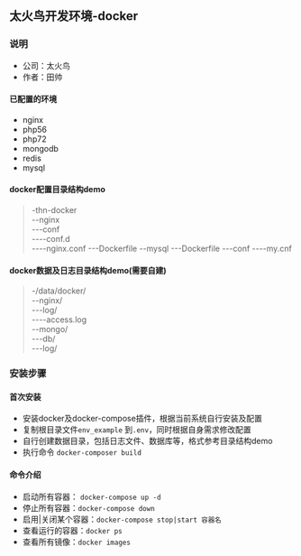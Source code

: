 ## 太火鸟开发环境-docker

### 说明
* 公司：太火鸟
* 作者：田帅
#### 已配置的环境
* nginx
* php56
* php72
* mongodb
* redis
* mysql

#### docker配置目录结构demo
> -thn-docker  
> --nginx  
> ---conf  
> ----conf.d  
> ----nginx.conf
> ---Dockerfile
> --mysql
> ---Dockerfile
> ---conf
> ----my.cnf

#### docker数据及日志目录结构demo(需要自建)
> -/data/docker/  
> --nginx/  
> ---log/  
> ----access.log  
> --mongo/  
> ---db/  
> ---log/

### 安装步骤
#### 首次安装
* 安装docker及docker-compose插件，根据当前系统自行安装及配置
* 复制根目录文件`env_example` 到`.env`，同时根据自身需求修改配置
* 自行创建数据目录，包括日志文件、数据库等，格式参考目录结构demo
* 执行命令 `docker-composer build` 

#### 命令介绍
* 启动所有容器： `docker-compose up -d`
* 停止所有容器：`docker-compose down`
* 启用|关闭某个容器：`docker-compose stop|start 容器名`
* 查看运行的容器：`docker ps`
* 查看所有镜像：`docker images`


